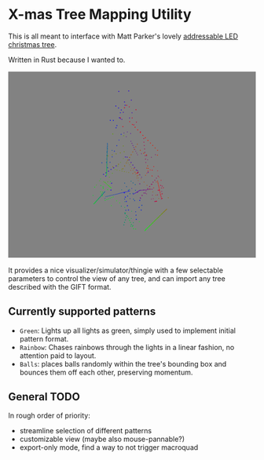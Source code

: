 # X-mas Tree Mapping Utility

This is all meant to interface with Matt Parker's lovely [addressable LED christmas tree](https://github.com/standupmaths/xmastree2021).

Written in Rust because I wanted to.

![Rainbow Chaser Pattern](images/rainbow_chaser.png)

It provides a nice visualizer/simulator/thingie with a few selectable parameters to
control the view of any tree, and can import any tree described with the GIFT format.

## Currently supported patterns

- `Green`: Lights up all lights as green, simply used to implement initial pattern format.
- `Rainbow`: Chases rainbows through the lights in a linear fashion, no attention paid to layout.
- `Balls`: places balls randomly within the tree's bounding box and bounces them off each other, preserving momentum.

## General TODO

In rough order of priority:

- streamline selection of different patterns
- customizable view (maybe also mouse-pannable?)
- export-only mode, find a way to not trigger macroquad
